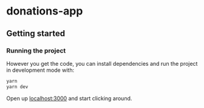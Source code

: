# donations-app

## Getting started

### Running the project

However you get the code, you can install dependencies and run the project in development mode with:

```bash
yarn
yarn dev
```

Open up [localhost:3000](http://localhost:3000) and start clicking around.
